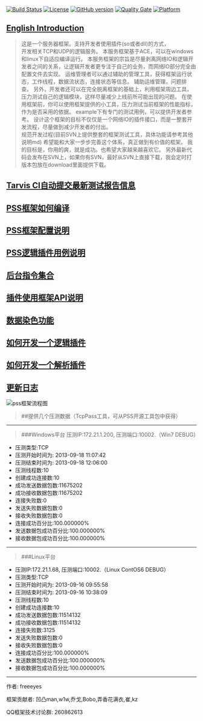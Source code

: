 [![Build Status](https://travis-ci.org/freeeyes/PSS.svg?branch=master)](https://travis-ci.org/freeeyes/PSS)
[![License](https://img.shields.io/badge/License-Apache%202.0-blue.svg)](https://opensource.org/licenses/Apache-2.0)
[![GitHub version](https://badge.fury.io/gh/freeeyes%2FPSS.svg)](https://badge.fury.io/gh/freeeyes%2FPSS)
[![Quality Gate](https://sonarcloud.io/api/project_badges/measure?project=freeeyes&metric=alert_status)](https://sonarcloud.io/dashboard?id=freeeyes)
[![Platform](https://img.shields.io/badge/platform-Linux,%20Windows-green.svg?style=flat)](https://github.com/freeeyes/PSS)
 
## [English Introduction](Readme_English.md)  
 
> 这是一个服务器框架。支持开发者使用插件(so或者dll)的方式，  
> 开发相关TCP和UDP的逻辑服务。 本服务框架基于ACE，可以在windows和linux下自适应编译运行。 
> 本服务框架的宗旨是尽量剥离网络IO和逻辑开发者之间的关系，让逻辑开发者更专注于自己的业务，而网络IO部分完全由配置文件去实现。 
> 运维管理者可以通过辅助的管理工具，获得框架运行状态，工作线程，数据流状态，连接状态等信息。 
> 辅助运维管理，问题排查。 
> 另外，开发者还可以在完全脱离框架的基础上，利用框架周边工具，压力测试自己的逻辑模块，这样尽量减少上线前所可能出现的问题。 
> 在使用框架前，你可以使用框架提供的小工具，压力测试当前框架的性能指标，作为是否采用的依据。 
> example下有专门的测试用例，可以提供开发者参考。 
> 设计这个框架的目标不仅仅是一个网络IO的插件接口，而是一整套开发流程，尽量做到减少开发者的付出。  
> 规范开发过程(目前SVN上提供整套的框架测试工具，具体功能请参考其他说明md) 
> 希望能和大家一步步完善这个体系，真正做到有价值的框架。 我的目标是，你用的爽，就是成功。也希望大家越来越喜欢它。 
> 另外最新代码会发布在SVN上，如果你有SVN，最好从SVN上直接下载，我会定时打版本包放在download里面提供下载。

## [Tarvis CI自动提交最新测试报告信息](./testresult/result.md)
## [PSS框架如何编译](./md/China/Install.md) 
## [PSS框架配置说明](./md/China/Configure.md)
## [PSS逻辑插件用例说明](./md/China/examples.md)
## [后台指令集合](./md/China/PSSFrameCommand.md) 
## [插件使用框架API说明](./md/China/PSSPluginAPI.md) 
## [数据染色功能](./md/China/Dyeing.md)
## [如何开发一个逻辑插件](./md/China/LogicPlugin.md) 
## [如何开发一个解析插件](./md/China/PacketParsePlugin.md) 
## [更新日志](./md/China/Changelog.md)

![pss框架流程图](http://on-img.com/chart_image/5a6ae014e4b0d1c5b5b1e6fa.png)

>##提供几个压测数据（TcpPass工具，可从PSS开源工具包中获得） 
* * *  
> ###Windows平台
压测IP:172.21.1.200, 压测端口:10002.（Win7 DEBUG）
* 压测类型:TCP
* 压测开始时间为: 2013-09-18 11:07:42
* 压测结束时间为: 2013-09-18 12:06:00
* 压测线程数:10
* 创建成功连接数:10
* 成功发送数据包数:11675202
* 成功接收数据包数:11675202
* 连接失败数:0
* 发送失败数据包数:0
* 接收失败数据包数:0
* 连接成功百分比:100.000000%
* 发送数据包成功百分比:100.000000%
* 接收数据包成功百分比:100.000000%

* * * 
> ###Linux平台
* 压测IP:172.21.1.68, 压测端口:10002.（Linux ContOS6 DEBUG）
* 压测类型:TCP
* 压测开始时间为: 2013-09-16 09:55:58
* 压测结束时间为: 2013-09-16 10:38:09
* 压测线程数:10
* 创建成功连接数:10
* 成功发送数据包数:11514132
* 成功接收数据包数:11514132
* 连接失败数:3125
* 发送失败数据包数:0
* 接收失败数据包数:0
* 连接成功百分比:100.000000%
* 发送数据包成功百分比:100.000000%
* 接收数据包成功百分比:100.000000%

* * *

作者:
freeeyes

框架贡献者:
凹凸man,w1w,乔戈,Bobo,弄香花满衣,崔,kz

QQ框架技术讨论群: 260862613


